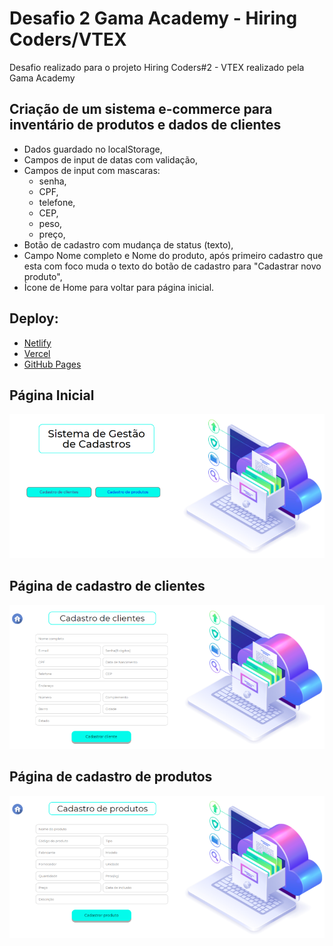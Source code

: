 # Desafio 2 Gama Academy - Hiring Coders/VTEX

  Desafio realizado para o projeto Hiring Coders\#2 - VTEX realizado pela Gama Academy

## Criação de um sistema e-commerce para inventário de produtos e dados de clientes

- Dados guardado no localStorage,
- Campos de input de datas com validação,  
- Campos de input com mascaras: 
  - senha,
  - CPF,
  - telefone,
  - CEP,
  - peso,
  - preço,
- Botão de cadastro com mudança de status (texto),
- Campo Nome completo  e Nome do produto, após primeiro cadastro que esta com foco muda o texto do botão de cadastro para "Cadastrar novo produto",
- Ícone de Home para voltar para página inicial.
  
## Deploy:
  - [Netlify](https://desafio2-hiring-coders-vtex.netlify.app/)
  - [Vercel](https://desafio2-gama-academy-hiring-coders.vercel.app/)
  - [GitHub Pages](https://eduardodarocha.github.io/Desafio2-Gama_Academy-Hiring_Coders/index.html)
## Página Inicial

  ![Imagem Página inicial](image/Pagina_inicial.png)

## Página de cadastro de clientes

  ![Imagem Página de cadastro de clientes](image/Pagina_cadastro_cliente.png)

## Página de cadastro de produtos

  ![Imagem Página de cadastro de clientes](image/Pagina_cadastro_produto.png)
